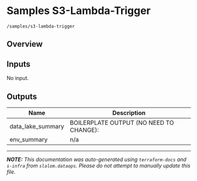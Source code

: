 
# Samples S3-Lambda-Trigger

`/samples/s3-lambda-trigger`

## Overview


## Inputs

No input.

## Outputs

| Name | Description |
|------|-------------|
| data\_lake\_summary | BOILERPLATE OUTPUT (NO NEED TO CHANGE): |
| env\_summary | n/a |

---------------------

_**NOTE:** This documentation was auto-generated using
`terraform-docs` and `s-infra` from `slalom.dataops`.
Please do not attempt to manually update this file._
